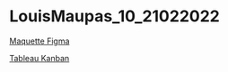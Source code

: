# LouisMaupas_10_21022022

<a href="https://www.figma.com/file/P9qrTZOoKf70BgfiWZv8Ic/Maquette-dev4U?node-id=67%3A778" target="_blank">Maquette Figma</a>

<a href="https://www.notion.so/Dev4U-projet-Learn-Home-756ac86f27424e39859ad1a56837c835" target="_blank">Tableau Kanban</a>

